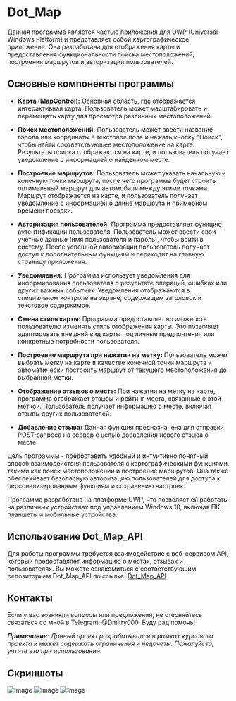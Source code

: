 # Dot_Map

Данная программа является частью приложения для UWP (Universal Windows Platform) и представляет собой картографическое приложение. Она разработана для отображения карты и предоставления функциональности поиска местоположений, построения маршрутов и авторизации пользователей.

## Основные компоненты программы

- **Карта (MapControl):** Основная область, где отображается интерактивная карта. Пользователь может масштабировать и перемещать карту для просмотра различных местоположений.

- **Поиск местоположений:** Пользователь может ввести название города или координаты в текстовое поле и нажать кнопку "Поиск", чтобы найти соответствующее местоположение на карте. Результаты поиска отображаются на карте, и пользователь получает уведомление с информацией о найденном месте.

- **Построение маршрутов:** Пользователь может указать начальную и конечную точки маршрута, после чего программа будет строить оптимальный маршрут для автомобиля между этими точками. Маршрут отображается на карте, и пользователь получает уведомление с информацией о длине маршрута и примерном времени поездки.

- **Авторизация пользователей:** Программа предоставляет функцию аутентификации пользователя. Пользователь может ввести свои учетные данные (имя пользователя и пароль), чтобы войти в систему. После успешной авторизации пользователь получает доступ к дополнительным функциям и переходит на главную страницу приложения.

- **Уведомления:** Программа использует уведомления для информирования пользователя о результате операций, ошибках или других важных событиях. Уведомления отображаются в специальном контроле на экране, содержащем заголовок и текстовое содержимое.

- **Смена стиля карты:** Программа предоставляет возможность пользователю изменять стиль отображения карты. Это позволяет адаптировать внешний вид карты под личные предпочтения или конкретные потребности пользователя.

- **Построение маршрута при нажатии на метку:** Пользователь может выбрать метку на карте в качестве конечной точки маршрута и автоматически построить маршрут от текущего местоположения до выбранной метки.

- **Отображение отзывов о месте:** При нажатии на метку на карте, программа отображает отзывы и рейтинг места, связанные с этой меткой. Пользователь получает информацию о месте, включая отзывы других пользователей.
- **Добавление отзыва:** Данная функция предназначена для отправки POST-запроса на сервер с целью добавления нового отзыва о месте.

Цель программы - предоставить удобный и интуитивно понятный способ взаимодействия пользователя с картографическими функциями, такими как поиск местоположений и построение маршрутов. Она также обеспечивает безопасную авторизацию пользователей для доступа к персонализированным функциям и сохранению настроек.

Программа разработана на платформе UWP, что позволяет ей работать на различных устройствах под управлением Windows 10, включая ПК, планшеты и мобильные устройства.

## Использование Dot_Map_API

Для работы программы требуется взаимодействие с веб-сервисом API, который предоставляет информацию о местах, отзывах и пользователях. Вы можете ознакомиться с соответствующим репозиторием Dot_Map_API по ссылке: [Dot_Map_API](https://github.com/Dm1tR0N/Dot_Map_API).

## Контакты

Если у вас возникли вопросы или предложения, не стесняйтесь связаться со мной в Telegram: @Dmitry000. Буду рад помочь!

***Примечание**: Данный проект разрабатывался в рамках курсового проекта и может содержать ограничения и недочеты. Пожалуйста, учтите это при использовании.*

## Скриншоты

![image](https://github.com/Dm1tR0N/Dot_Map_UWP/assets/79396738/a5cc628e-dbea-461c-93a3-e9137c23e385 "Авторизация")
![image](https://github.com/Dm1tR0N/Dot_Map_UWP/assets/79396738/2509aa19-0274-44cc-b694-0fc7aad7de48 "Пример построения маршрута")
![image](https://github.com/Dm1tR0N/Dot_Map_UWP/assets/79396738/ca9aee54-e7a7-43f5-b151-75aed085e683 "Пример построения маршрута при нажатии на точку")



